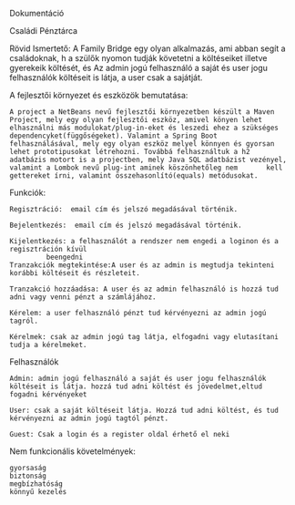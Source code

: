 Dokumentáció

Családi Pénztárca

Rövid Ismertető:
A Family Bridge egy olyan alkalmazás, ami abban segít a családoknak, h a szülők  nyomon tudják követetni a költéseiket  illetve gyerekeik költését, és 
Az admin jogú felhasználó a saját és user jogu felhasználók költéseit is látja, a user csak a sajátját.

A fejlesztői környezet és eszközök bemutatása:

	A project a NetBeans nevű fejlesztői környezetben készült a Maven Project, mely egy olyan fejlesztői eszköz, amivel könyen lehet	elhasználni más modulokat/plug-in-eket és leszedi ehez a szükséges dependencyket(függőségeket). Valamint a Spring Boot 			felhasználásával, mely egy olyan eszköz melyel könnyen és gyorsan lehet prototipusokat létrehozni. Továbbá felhasználtuk a h2 		adatbázis motort is a projectben, mely Java SQL adatbázist vezényel, valamint a Lombok nevű plug-int aminek köszönhetőleg nem 		kell gettereket írni, valamint összehasonlító(equals) metódusokat.

Funkciók:

	Regisztráció:  email cím és jelszó megadásával történik.
	
	Bejelentkezés:  email cím és jelszó megadásával történik.
	
	Kijelentkezés: a felhasználót a rendszer nem engedi a loginon és a regisztráción kívül
   			 beengedni
 	Tranzakciók megtekintése:A user és az admin is megtudja tekinteni korábbi költéseit és részleteit.
	
	Tranzakció hozzáadása: A user és az admin felhasználó is hozzá tud adni vagy venni pénzt a számlájához.
	
 	Kérelem: a user felhasználó pénzt tud kérvényezni az admin jogú tagról.
	
 	Kérelmek: csak az admin jogú tag látja, elfogadni vagy elutasítani tudja a kérelmeket.
	
  
Felhasználók

 	Admin: admin jogú felhasználó a saját és user jogu felhasználók költéseit is látja. hozzá tud adni költést és jövedelmet,eltud 			fogadni kérvényeket
	
	User: csak a saját költéseit látja. Hozzá tud adni költést, és tud kérvényezni az admin jogú tagtól pénzt.
	
	Guest: Csak a login és a register oldal érhető el neki


Nem funkcionális követelmények:

	gyorsaság
	biztonság
	megbízhatóság
 	könnyű kezelés
